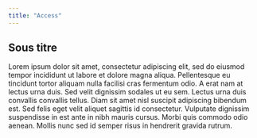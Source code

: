 ```yaml
---
title: "Access"
---
```


## Sous titre

Lorem ipsum dolor sit amet, consectetur adipiscing elit, sed do eiusmod tempor incididunt ut labore et dolore magna
aliqua. Pellentesque eu tincidunt tortor aliquam nulla facilisi cras fermentum odio. A erat nam at lectus urna duis. Sed
velit dignissim sodales ut eu sem. Lectus urna duis convallis convallis tellus. Diam sit amet nisl suscipit adipiscing
bibendum est. Sed felis eget velit aliquet sagittis id consectetur. Vulputate dignissim suspendisse in est ante in nibh
mauris cursus. Morbi quis commodo odio aenean. Mollis nunc sed id semper risus in hendrerit gravida rutrum.